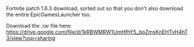Fortnite patch 1.6.3 download, sorted out so that you don't also download the entire EpicGamesLauncher too.

Download the .rar file here:
https://drive.google.com/file/d/1kRBWMRW1UmHfhY5_bpZmsKnEHTvH4hT3/view?usp=sharing
